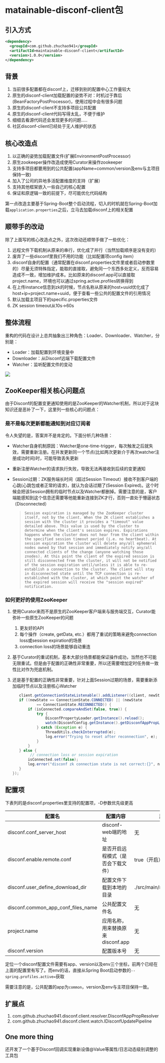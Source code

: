 # matainable-disconf-client包

## 引入方式

```xml
<dependency>
  <groupId>com.github.zhuchao941</groupId>
  <artifactId>maintainable-disconf-client</artifactId>
  <version>1.0.0</version>
</dependency>
```

## 背景

1. 当前很多配置都在disconf上，迁移到别的配置中心工作量较大
2. 原生的disconf-client加载配置的姿势不对：时机过于靠后(BeanFactoryPostProcessor)，使用过程中会有很多问题
3. 原生的disconf-client不支持多项目公共配置
4. 原生的disconf-client代码写得太乱，不便于维护
5. 细细去看源代码还会发现更多的问题.....
6. 社区disconf-client已经处于无人维护的状态

## 核心改造点

1. 以正确的姿势加载配置文件(扩展EnvironmentPostProcessor)
2. 原生zookeeper操作改造成使用Curator来操作zookeeper
3. 支持多项目都要用到的公共配置(appName=common/version及env与主项目保持一致)
4. 加入了公司的异地多活配置维度的支持（扩展）
5. 支持其他框架嵌入一些自己的核心配置
5. 保证和原逻辑一致的前提下，尽可能优化代码结构

第一点改造主要基于Spring-Boot整个启动流程，切入的时机就在Spring-Boot加载`application.properties`之后，立马去加载disconf上的相关配置

## 顺带手的改动

除了上面写的核心改造点之外，这次改动还顺带手做了一些优化：

1. 远程文件下载机制从原来的串行，优化成了并行（当然加载顺序是没有变的）
2. 废弃了一些disconf里我们不用的功能（比如配置项config item）
3. disconf自身的配置（通常配置在disconf.properties文件里或者启动参数里的）尽量无须特殊指定，能取的直接取，避免同一个东西多处定义，反而容易造成不一致，增加维护成本。比如原来的disconf.app可以直接取project.name，环境也可以通过spring.active.profiles转换得到
4. 在上传instance信息到zk的时候，节点名称从原来的host+uuid优化成了host+ip+project.name+uuid，便于查看一些公共的配置文件的引用情况
5. 默认加载主项目下的specific.properties文件
6. ZK session timeout从10s->60s

## 整体流程

重构的代码在设计上总共抽象出三种角色：Loader、Downloader、Watcher，分别是：

- Loader：加载配置到环境变量中
- Downloader：从Disconf远端下载配置文件
- Watcher：监听配置文件的变动

![](http://assets.processon.com/chart_image/5c4d2fd1e4b025fe7c8c1bd4.png)

## ZooKeeper相关核心问题点

由于Disconf的配置变更通知使用的是ZooKeeper的Watcher机制，所以对于这块知识还是恶补了一下，这里列一些核心的问题点：

### 是不是每次更新都能通知到对应订阅者

令人失望的是，答案并不是肯定的。下面分析几种场景：

- Watcher自身机制原因：Watcher是one-time-trigger，每次触发之后就失效，需要重新注册。在并发更新同一个节点(比如两次更新介于再次watcher注册成功时间)时，可能导致丢失更新

- 重新注册Watcher的请求执行失败，导致无法再接收到后续的变更通知

- Session过期：ZK服务端长时间（超过Session Timeout）接收不到客户端的心跳(心跳包或者正常的请求)，就认为会话过期了(Session Expired)。这个时候会把该Session拥有的临时节点以及Watcher都删掉。需要注意的是，客户端能感知到这个信息还需要等他能重新连接到ZK才行，否则一直处于懵逼状态（Disconnected）
     >     Session expiration is managed by the ZooKeeper cluster itself, not by the client. When the ZK client establishes a session with the cluster it provides a "timeout" value detailed above. This value is used by the cluster to determine when the client's session expires. Expirations happens when the cluster does not hear from the client within the specified session timeout period (i.e. no heartbeat). At session expiration the cluster will delete any/all ephemeral nodes owned by that session and immediately notify any/all connected clients of the change (anyone watching those znodes). At this point the client of the expired session is still disconnected from the cluster, it will not be notified of the session expiration until/unless it is able to re-establish a connection to the cluster. The client will stay in disconnected state until the TCP connection is re-established with the cluster, at which point the watcher of the expired session will receive the "session expired" notification.


### 如何更好的使用ZooKeeper

1. 使用Curator来而不是原生的ZooKeeper客户端来与服务端交互，Curator能弥补一些原生ZooKeeper的问题

    1. 更友好的API
    2. 每个操作（create, getData, etc.）都用了重试的策略来避免connection loss或session expiration的场景
    3. connection loss的场景能够自动重连

2. 基于Curator的重试机制，基本大部分场景都能保证操作成功，当然也不可能无限重试。但是由于配置的正确性非常重要，所以还需要增加定时任务做一致性比对作为兜底机制。

3. 还是基于配置的正确性非常重要，针对上面Session过期的场景，需要重新添加临时节点以及注册核心Watcher

    ```java
       client.getConnectionStateListenable().addListener((client, newState) -> {
       if ((newState == ConnectionState.CONNECTED) || (newState
               == ConnectionState.RECONNECTED)) {
           if (isConnected.compareAndSet(false, true)) {
               try {
                   DisconfPropertyLoader.getInstance().reload();
                   watch(DisconfConfig.getInstance().getDisconfAppPropList());
               } catch (Exception e) {
                   ThreadUtils.checkInterrupted(e);
                   log.error("Trying to reset after reconnection", e);
               }
           }
       } else {
            // connection loss or session expiration
           isConnected.set(false);
           log.error("disconf zk connection state is not correct:{}", newState.name());
       }
   });
    ```

## 配置项

下表列的是disconf.properties里支持的配置项，-D参数优先级更高

| 配置名 | 配置内容 | 默认值 |
| --- | --- | --- |
| disconf.conf_server_host | disconf-web端的地址 | 无 |
| disconf.enable.remote.conf | 是否开启远程模式（是否会下载文件） | true（开启） |
| disconf.user_define_download_dir | 配置文件下载到本地的目录 | ./src/main/resources/config |
| disconf.common_app_conf_files_name | 公共配置文件名 | 无 |
| project.name | 应用名称，用来替换原来disconf.app | 无 |
| disconf.version | 配置版本号 | 无 |

定位一个disconf配置文件需要有app、version以及env三个坐标，前两个已经在上面的配置里有写了。而env的话，直接从Spring Boot启动参数的`--spring.profiles.active=`获取

需要注意的是，公共配置的app为`common`，version及env与主项目保持一致。

## 扩展点

1. com.github.zhuchao941.disconf.client.resolver.DisconfAppPropResolver
2. com.github.zhuchao941.disconf.client.watch.IDisconfUpdatePipeline

## One more thing

还开发了一个基于Disconf回调实现重新设值@Value等属性/日志动态级别调整的工具包
